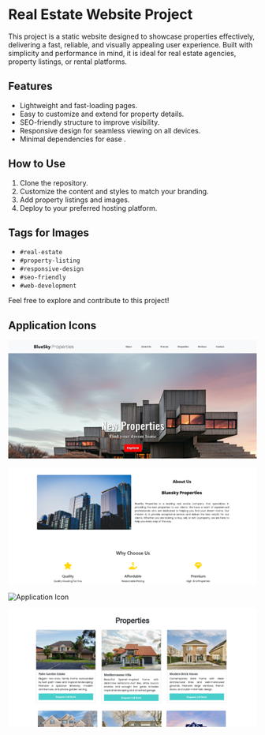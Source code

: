 # Real Estate Website Project

This project is a static website designed to showcase properties effectively, delivering a fast, reliable, and visually appealing user experience. Built with simplicity and performance in mind, it is ideal for real estate agencies, property listings, or rental platforms.

## Features
- Lightweight and fast-loading pages.
- Easy to customize and extend for property details.
- SEO-friendly structure to improve visibility.
- Responsive design for seamless viewing on all devices.
- Minimal dependencies for ease .

## How to Use
1. Clone the repository.
2. Customize the content and styles to match your branding.
3. Add property listings and images.
4. Deploy to your preferred hosting platform.

## Tags for Images
- `#real-estate`
- `#property-listing`
- `#responsive-design`
- `#seo-friendly`
- `#web-development`

Feel free to explore and contribute to this project!
## Application Icons

![Application Icon](./result/image.png)

![Application Icon](./result/second.png)

![Application Icon](./result/third.png)

![Application Icon](./result/fourth.png)


